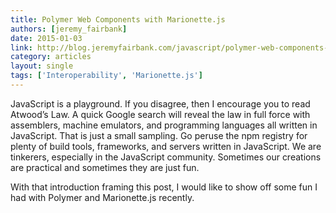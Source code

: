 ```yaml
---
title: Polymer Web Components with Marionette.js
authors: [jeremy_fairbank]
date: 2015-01-03
link: http://blog.jeremyfairbank.com/javascript/polymer-web-components-with-marionette-js/
category: articles
layout: single
tags: ['Interoperability', 'Marionette.js']
---
```


JavaScript is a playground. If you disagree, then I encourage you to read Atwood’s Law. A quick Google search will reveal the law in full force with assemblers, machine emulators, and programming languages all written in JavaScript. That is just a small sampling. Go peruse the npm registry for plenty of build tools, frameworks, and servers written in JavaScript. We are tinkerers, especially in the JavaScript community. Sometimes our creations are practical and sometimes they are just fun.

With that introduction framing this post, I would like to show off some fun I had with Polymer and Marionette.js recently.

<!-- Excerpt -->
